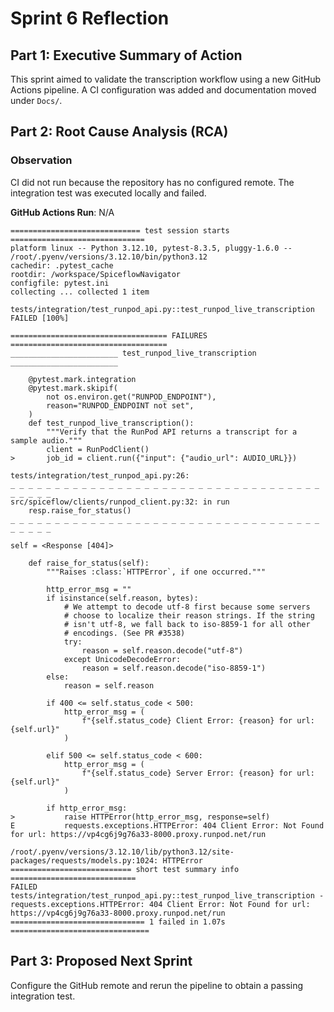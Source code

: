 # Sprint 6 Reflection

## Part 1: Executive Summary of Action
This sprint aimed to validate the transcription workflow using a new GitHub Actions pipeline. A CI configuration was added and documentation moved under `Docs/`.

## Part 2: Root Cause Analysis (RCA)

### Observation
CI did not run because the repository has no configured remote. The integration test was executed locally and failed.

**GitHub Actions Run**: N/A

```text
============================= test session starts ==============================
platform linux -- Python 3.12.10, pytest-8.3.5, pluggy-1.6.0 -- /root/.pyenv/versions/3.12.10/bin/python3.12
cachedir: .pytest_cache
rootdir: /workspace/SpiceflowNavigator
configfile: pytest.ini
collecting ... collected 1 item

tests/integration/test_runpod_api.py::test_runpod_live_transcription FAILED [100%]

=================================== FAILURES ===================================
________________________ test_runpod_live_transcription ________________________

    @pytest.mark.integration
    @pytest.mark.skipif(
        not os.environ.get("RUNPOD_ENDPOINT"),
        reason="RUNPOD_ENDPOINT not set",
    )
    def test_runpod_live_transcription():
        """Verify that the RunPod API returns a transcript for a sample audio."""
        client = RunPodClient()
>       job_id = client.run({"input": {"audio_url": AUDIO_URL}})

tests/integration/test_runpod_api.py:26: 
_ _ _ _ _ _ _ _ _ _ _ _ _ _ _ _ _ _ _ _ _ _ _ _ _ _ _ _ _ _ _ _ _ _ _ _ _ _ _ _ 
src/spiceflow/clients/runpod_client.py:32: in run
    resp.raise_for_status()
_ _ _ _ _ _ _ _ _ _ _ _ _ _ _ _ _ _ _ _ _ _ _ _ _ _ _ _ _ _ _ _ _ _ _ _ _ _ _ _ 

self = <Response [404]>

    def raise_for_status(self):
        """Raises :class:`HTTPError`, if one occurred."""
    
        http_error_msg = ""
        if isinstance(self.reason, bytes):
            # We attempt to decode utf-8 first because some servers
            # choose to localize their reason strings. If the string
            # isn't utf-8, we fall back to iso-8859-1 for all other
            # encodings. (See PR #3538)
            try:
                reason = self.reason.decode("utf-8")
            except UnicodeDecodeError:
                reason = self.reason.decode("iso-8859-1")
        else:
            reason = self.reason
    
        if 400 <= self.status_code < 500:
            http_error_msg = (
                f"{self.status_code} Client Error: {reason} for url: {self.url}"
            )
    
        elif 500 <= self.status_code < 600:
            http_error_msg = (
                f"{self.status_code} Server Error: {reason} for url: {self.url}"
            )
    
        if http_error_msg:
>           raise HTTPError(http_error_msg, response=self)
E           requests.exceptions.HTTPError: 404 Client Error: Not Found for url: https://vp4cg6j9g76a33-8000.proxy.runpod.net/run

/root/.pyenv/versions/3.12.10/lib/python3.12/site-packages/requests/models.py:1024: HTTPError
=========================== short test summary info ============================
FAILED tests/integration/test_runpod_api.py::test_runpod_live_transcription - requests.exceptions.HTTPError: 404 Client Error: Not Found for url: https://vp4cg6j9g76a33-8000.proxy.runpod.net/run
============================== 1 failed in 1.07s ===============================
```

## Part 3: Proposed Next Sprint
Configure the GitHub remote and rerun the pipeline to obtain a passing integration test.
